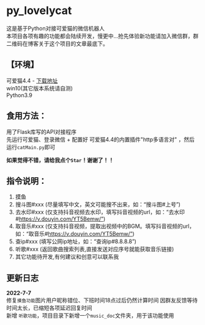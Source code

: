 # py_lovelycat
这是基于Python对接可爱猫的微信机器人  
本项目各项有趣的功能都会陆续开发，慢更中...抢先体验新功能请加入微信群，群二维码在博客关于这个项目的文章最底下。
  
  
## 【环境】  
可爱猫4.4 - [下载地址][1]  
win10(其它版本系统请自测)  
Python3.9  
  
## 食用方法：
用了Flask库写的API对接程序  
先运行可爱猫、登录微信 + 配置好 可爱猫4.4的内置插件"http多语言对" ，然后运行`catMain.py`即可  
  
  
**如果觉得不错，请给我点个`Star`！谢谢了！！**  

## 指令说明：
1.  摸鱼  
2.  搜斗图#xxx (尽量填写中文，英文可能搜不出来，如：“搜斗图#上号”)  
3.  去水印#xxx (仅支持抖音视频去水印，填写抖音视频的url，如：“去水印#https://v.douyin.com/YT5Bemw/”)  
4.  取音乐#xxx (仅支持抖音视频，提取出视频中的BGM。填写抖音视频的url，如：“取音乐#https://v.douyin.com/YT5Bemw/”)  
5.  查ip#xxx (填写公网ip地址，如：“查询ip#8.8.8.8”)  
6.  听歌#xxx (返回歌曲搜索列表,直接发送对应序号就能获取音乐链接)  
8.  其它功能待开发,有何建议和创意可以联系我


## 更新日志
**2022-7-7**  
修复`摸鱼功能`图片用户昵称错位、下班时间18点过后仍然计算时间
因群友反馈等待时间太长，已缩短各项延迟回复时间  
新增 `听歌功能`，项目目录下新增一个`music_doc`文件夹，用于该功能使用 

  
  
[1]:https://github.com/huijiblog/py_lovelycat/blob/main/%E5%8F%AF%E7%88%B1%E7%8C%AB4.4.1%E5%90%AB%E5%BC%80%E5%8F%91%E5%8C%85(%E5%AF%86%E7%A0%81169).zip
